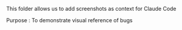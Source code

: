 
This folder allows us to add screenshots as context for Claude Code 

Purpose : To demonstrate visual reference of bugs 